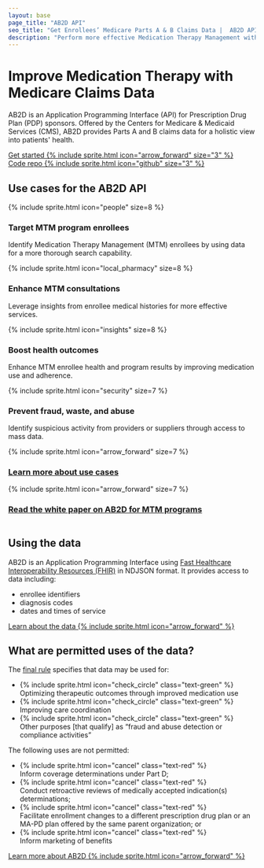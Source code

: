 ```yaml
---
layout: base
page_title: "AB2D API"
seo_title: "Get Enrollees’ Medicare Parts A & B Claims Data |  AB2D API"
description: "Perform more effective Medication Therapy Management with access to enrollees’ Medicare Parts A & B claims data through the AB2D API."
---
```


<main id="main-content">
<div class="usa-section--dark bg-primary bg-primary-gradient">
  <div class="grid-container padding-y-8">
    <h1 class="hero-title font-body-3xl measure-1 margin-bottom-0 line-height-sans-2 text-semibold text-balance">
      Improve Medication Therapy with Medicare Claims Data
    </h1>
    <p class="hero-paragraph line-height-sans-4 measure-5">
    AB2D is an Application Programming Interface (API) for Prescription Drug
  Plan (PDP) sponsors. Offered by the Centers for Medicare & Medicaid Services
  (CMS), AB2D provides Parts A and B claims data for a holistic view into
  patients' health.
  </p>
    <div class="grid-row grid-gap margin-top-2">
      <div class="tablet:grid-col-auto margin-top-2">
        <a href="{{ '/api-documentation' |relative_url }}" class="hero-button usa-button usa-button--inverse usa-button--outline width-full">
          Get started
          {% include sprite.html icon="arrow_forward" size="3" %}
        </a>
      </div>
      <div class="tablet:grid-col-auto margin-top-2">
        <a href="https://github.com/CMSgov/ab2d" class="hero-button usa-button usa-button--inverse usa-button--outline width-full">
          Code repo
          {% include sprite.html icon="github" size="3" %}
        </a>
      </div>
    </div>
  </div>
</div>


  <div class="minw-15 padding-y-6 padding-x-3 grid-container">
    <div>
      <h2>Use cases for the AB2D API</h2>
      <div class="usa-graphic-list__row grid-row tablet:grid-gap-6 padding-y-2">
        <div class="tablet:grid-col-4 padding-y-3">
          {% include sprite.html icon="people" size=8 %}
          <h3 class="margin-y-1">
            Target MTM program enrollees
          </h3>
          <p>
            Identify Medication Therapy Management (MTM) enrollees by using data for a more thorough search capability.
          </p>
        </div>
        <div class="tablet:grid-col-4 padding-y-3">
          {% include sprite.html icon="local_pharmacy" size=8 %}
          <h3 class="margin-y-1">
            Enhance MTM consultations
          </h3>
          <p>
            Leverage insights from enrollee medical histories for more effective services.
          </p>
        </div>
        <div class="tablet:grid-col-4 padding-y-3">
          {% include sprite.html icon="insights" size=8 %}
          <h3 class="margin-y-1">
            Boost health outcomes
          </h3>
          <p>
            Enhance MTM enrollee health and program results by improving medication use and adherence.
          </p>
        </div>
         <div class="tablet:grid-col-4 padding-y-3">
            {% include sprite.html icon="security" size=7 %}
            <h3 class="margin-y-1">Prevent fraud, waste, and abuse</h3>
            <p>
              Identify suspicious activity from providers or suppliers through access to mass data.
            </p>
        </div>
        <div class="tablet:grid-col-4 padding-y-3">
          {% include sprite.html icon="arrow_forward" size=7 %}
          <h3 class="margin-y-1 usa-graphic-list__heading">
            <a href="{{ '/use-cases' | relative_url }}">Learn more about use cases</a>
          </h3>
        </div>
        <div class="tablet:grid-col-4 padding-y-3">
          {% include sprite.html icon="arrow_forward" size=7 %}
          <h3 class="margin-y-1 usa-graphic-list__heading">
            <a href="{{ '/mtm-white-paper' | relative_url }}">Read the white paper on AB2D for MTM programs</a>
          </h3>
        </div>
      </div>
      <div class="grid-row grid-gap-4 desktop:grid-gap-6 padding-y-10 flex-align-center">
        <div class="tablet:grid-col">
          <img src="{{ '/assets/img/data-analysis.svg' | relative_url }}" alt="" />
        </div>
        <div class="tablet:grid-col padding-top-2">
          <h2>Using the data</h2>
          <p>AB2D is an Application Programming Interface using <a href="https://hl7.org/fhir/R4/index.html" target="_blank" rel="noopener">Fast Healthcare Interoperability Resources (FHIR)</a> in NDJSON format. It provides access to data including:</p>
          <ul>
            <li>enrollee identifiers</li>
            <li>diagnosis codes</li>
            <li>dates and times of service</li>
          </ul>
          <p><a href="{{ '/ab2d-data' | relative_url }}" class="usa-button usa-button--unstyled">Learn about the data {% include sprite.html icon="arrow_forward" %}</a></p>
        </div>
      </div>
    </div>
    <div>
      <h2>What are permitted uses of the data?</h2>
      <div class="grid-row grid-gap padding-y-2">
        <div class="tablet:grid-col">
          <p class="margin-bottom-2 text-bold">
            The <a href="https://www.federalregister.gov/documents/2019/04/16/2019-06822/medicare-and-medicaid-programs-policy-and-technical-changes-to-the-medicare-advantage-medicare#page-15745" target="_blank" rel="noopener">final rule</a> specifies that data may be used for:
          </p>
          <ul class="usa-icon-list">
            <li class="usa-icon-list__item">
              <div class="usa-icon-list__icon">
                {% include sprite.html icon="check_circle" class="text-green" %}
              </div>
              <div class="usa-icon-list__content">
                Optimizing therapeutic outcomes through improved medication use
              </div>
            </li>
            <li class="usa-icon-list__item">
              <div class="usa-icon-list__icon">
                {% include sprite.html icon="check_circle" class="text-green" %}
              </div>
              <div class="usa-icon-list__content">
                Improving care coordination
              </div>
            </li>
            <li class="usa-icon-list__item">
              <div class="usa-icon-list__icon">
                {% include sprite.html icon="check_circle" class="text-green" %}
              </div>
              <div class="usa-icon-list__content">
                Other purposes [that qualify] as “fraud and abuse detection or compliance activities”
              </div>
            </li>
          </ul>
        </div>
        <div class="tablet:grid-col">
          <p class="margin-bottom-2 text-bold">The following uses are not permitted:</p>
          <ul class="usa-icon-list">
            <li class="usa-icon-list__item">
              <div class="usa-icon-list__icon">
                {% include sprite.html icon="cancel" class="text-red" %}
              </div>
              <div class="usa-icon-list__content">
                Inform coverage determinations under Part D;
              </div>
            </li>
            <li class="usa-icon-list__item">
              <div class="usa-icon-list__icon">
                {% include sprite.html icon="cancel" class="text-red" %}
              </div>
              <div class="usa-icon-list__content">
                Conduct retroactive reviews of medically accepted indication(s) determinations;
              </div>
            </li>
            <li class="usa-icon-list__item">
              <div class="usa-icon-list__icon">
                {% include sprite.html icon="cancel" class="text-red" %}
              </div>
              <div class="usa-icon-list__content">
                Facilitate enrollment changes to a different prescription drug plan or an MA-PD plan offered by the same parent organization; or
              </div>
            </li>
            <li class="usa-icon-list__item">
              <div class="usa-icon-list__icon">
                {% include sprite.html icon="cancel" class="text-red" %}
              </div>
              <div class="usa-icon-list__content">
                Inform marketing of benefits
              </div>
            </li>
          </ul>
        </div>
      </div>
      <div>
        <p>
          <a href="{{ '/about' | relative_url }}" class="usa-button usa-button--unstyled">Learn more about AB2D {% include sprite.html icon="arrow_forward" %}</a>
        </p>
      </div>
    </div>
  </div>
</main>
